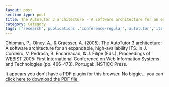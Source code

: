 ```yaml
---
layout: post
section-type: post
title: The AutoTutor 3 architecture - A software architecture for an expandable, high-availability ITS
category: Category
tags: ['research','publications','conference-regular','autotutor','its','education','discourse']
---
```

Chipman, P., Olney, A., & Graesser, A. (2005). The AutoTutor 3 architecture: A software architecture for an expandable, high-availability ITS. In J. Cordeiro, V. Pedrosa, B. Encarnacao, & J. Filipe (Eds.), Proceedings of WEBIST 2005: First International Conference on Web Information Systems and Technologies (pp. 466–473). Portugal: INSTICC Press. 

<object data="http://umdrive.memphis.edu/aolney/public/publications/The%20AutoTutor%203%20architecture%20A%20software%20architecture%20for%20an%20expandable%2C%20high-availability%20ITS.pdf" type="application/pdf" width="100%" height="600px">
 
  <p>It appears you don't have a PDF plugin for this browser.
  No biggie... you can <a href="http://umdrive.memphis.edu/aolney/public/publications/The%20AutoTutor%203%20architecture%20A%20software%20architecture%20for%20an%20expandable%2C%20high-availability%20ITS.pdf">click here to
  download the PDF file.</a></p>
  
</object>
